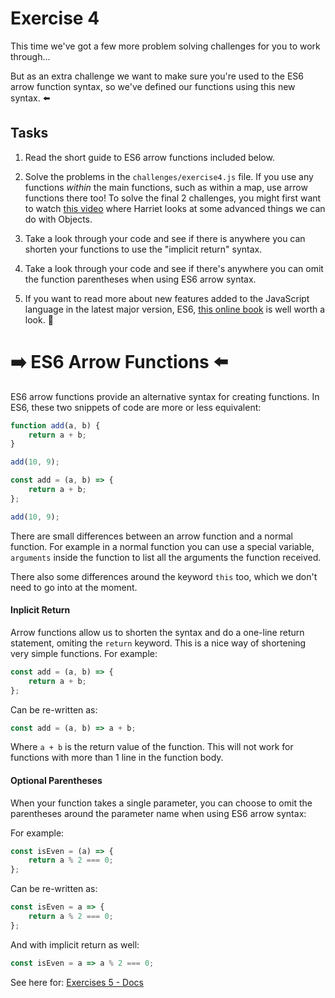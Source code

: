 # Exercise 4

This time we've got a few more problem solving challenges for you to work through...

But as an extra challenge we want to make sure you're used to the ES6 arrow function syntax, so we've defined our functions using this new syntax. ⬅️

## Tasks

1. Read the short guide to ES6 arrow functions included below.

2. Solve the problems in the `challenges/exercise4.js` file. If you use any functions _within_ the main functions, such as within a map, use arrow functions there too! To solve the final 2 challenges, you might first want to watch [this video](https://storage.googleapis.com/tech-returners-course/JavaScript_Challenges/advanced_objects.mp4) where Harriet looks at some advanced things we can do with Objects.

3. Take a look through your code and see if there is anywhere you can shorten your functions to use the "implicit return" syntax.

4. Take a look through your code and see if there's anywhere you can omit the function parentheses when using ES6 arrow syntax.

5. If you want to read more about new features added to the JavaScript language in the latest major version, ES6, [this online book](http://exploringjs.com/es6/) is well worth a look. 👀

# ➡️ ES6 Arrow Functions ⬅️

ES6 arrow functions provide an alternative syntax for creating functions. In ES6, these two snippets of code are more or less equivalent:

```javascript
function add(a, b) {
	return a + b;
}

add(10, 9);
```

```javascript
const add = (a, b) => {
	return a + b;
};

add(10, 9);
```

There are small differences between an arrow function and a normal function. For example in a normal function you can use a special variable, `arguments` inside the function to list all the arguments the function received.

There also some differences around the keyword `this` too, which we don't need to go into at the moment.

#### Inplicit Return

Arrow functions allow us to shorten the syntax and do a one-line return statement, omiting the `return` keyword. This is a nice way of shortening very simple functions. For example:

```javascript
const add = (a, b) => {
	return a + b;
};
```

Can be re-written as:

```javascript
const add = (a, b) => a + b;
```

Where `a + b` is the return value of the function. This will not work for functions with more than 1 line in the function body.

#### Optional Parentheses

When your function takes a single parameter, you can choose to omit the parentheses around the parameter name when using ES6 arrow syntax:

For example:

```javascript
const isEven = (a) => {
	return a % 2 === 0;
};
```

Can be re-written as:

```javascript
const isEven = a => {
	return a % 2 === 0;
};
```

And with implicit return as well:

```javascript
const isEven = a => a % 2 === 0;
```

See here for: [Exercises 5 - Docs](./exercise5.md)
